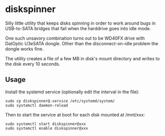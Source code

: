 diskspinner
===========

Silly little utility that keeps disks spinning in order to work around bugs
in USB-to-SATA bridges that fail when the harddrive goes into idle mode.

One such unsavory combination turns out to be WD40FX drive with DatOptic
U3eSATA dongle. Other than the disconnect-on-idle problem the dongle works
fine.

The utility creates a file of a few MB in disk's mount directory and writes to the disk every 10 seconds.

Usage
-----

Install the systemd service (optionally edit the interval in the file):

    sudo cp diskspinner@.service /etc/systemd/system/
    sudo systemctl daemon-reload

Then to start the service at boot for each disk mounted at /mnt/xxx:

    sudo systemctl start diskspinner@xxx
    sudo systemctl enable diskspinner@xxx
